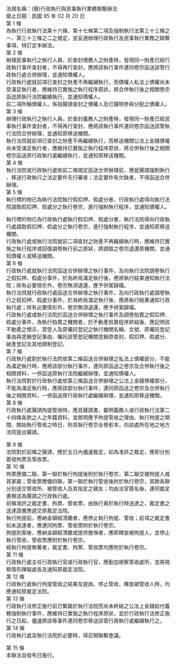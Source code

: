 法規名稱：(廢)行政執行與民事執行業務聯繫辦法  
廢止日期：民國 95 年 02 月 20 日  
第 1 條  
為執行行政執行法第十六條、第十七條第二項及強制執行法第三十三條之  
一、第三十三條之二之規定，並妥適辦理行政執行及民事執行業務之聯繫  
事項，特訂定本辦法。  
第 2 條  
辦理民事執行之執行人員，於查封債務人之財產時，發現同一財產已經行  
政執行事件查封者，不得再行查封，應將該執行事件連同卷宗函送該管行  
政執行處合併辦理，並通知債權人。  
行政執行處就前項已查封之財產不再繼續執行，而債權人私法上債權尚未  
受滿足執行者，應維持已實施之執行程序原狀，將合併執行後之相關卷宗  
函送原執行法院繼續執行，並通知債權人。  
前二項所稱債權人，係指聲請查封之債權人及已聲明參與分配之債權人。  
第 3 條  
辦理行政執行之執行人員，於查封義務人之財產時，發現同一財產已經民  
事執行事件查封者，不得再行查封，應將該執行事件連同卷宗函送該管執  
行法院合併辦理，並通知原移送機關。  
執行法院就前項已查封之財產不再繼續執行，而移送機關公法上金錢債權  
尚未受滿足執行者，應維持已實施之執行程序原狀，將合併執行後之相關  
卷宗函送原行政執行處繼續執行，並通知原移送機關。  
第 4 條  
執行法院或行政執行處依前二條規定函送合併辦理前，應就聲請強制執行  
、移送行政執行之法定要件先行審查；法定要件有欠缺者，不得函送合併  
辦理。  
第 5 條  
執行標的物已為執行法院執行假扣押、假處分者，行政執行處得向執行法  
院調取假扣押、假處分之執行卷宗，進行強制執行程序，並通知債權人。  


執行標的物已為行政執行處執行假扣押、假處分者，執行法院得向行政執  
行處調取假扣押、假處分之執行卷宗，進行強制執行程序，並通知原移送  
機關。  
行政執行處或執行法院就前二項查封之財產不再繼續執行時，應維持已實  
施之執行程序或回復調卷執行前之原狀，將調取之卷宗退還原機關，並通  
知債權人或移送機關。  
第 6 條  
行政執行處就執行法院函送合併辦理之執行事件，及向執行法院調卷執行  
之假扣押、假處分事件，於為終局滿足執行後，應將執行結果通知執行法  
院；除有必要情形外，卷宗無須退還，應予併案歸檔。  
執行法院就行政執行處函送合併辦理之執行事件，及向行政執行處調卷執  
行之假扣押、假處分事件，於為終局滿足執行後，應將執行結果通知行政  
執行處；除有必要情形外，卷宗無須退還，應予併案歸檔。  
行政執行處或執行法院於函送合併辦理之執行事件及調卷拍賣之假扣押、  
假處分事件，為執行拍賣之機關者，於不動產拍賣程序終結後，應記明該  
不動產之標示、買受人及原囑託登記之執行機關名稱、文號、原囑託登記  
事由與塗銷登記事由，囑託該管登記機關塗銷原查封、假扣押、假處分、  
破產登記及其他限制登記。  
第 7 條  
行政執行處對於執行法院依第二條函送合併辦理之私法上債權部分，不能  
為滿足執行時，應將該部分執行事件，連同原函送之卷宗及合併執行後之  
相關資料，一併函送原執行法院繼續辦理，並通知債權人。  
執行法院對於行政執行處依第三條函送合併辦理之公法上金錢債權部分，  
不能為滿足執行時，應將該部分執行事件，連同原函送之卷宗及合併執行  
後之相關資料，一併函送原行政執行處繼續辦理，並通知原移送機關。  
第 8 條  
行政執行處聲請拘提管收時，應具聲請書，載明義務人或行政執行法第二  
十四條各款之人之年籍資料，並敘明應予拘提管收之理由、執行拘提之期  
間、開始執行管收之時日，附具執行卷宗全卷影本，向該處所在地之地方  
法院提出聲請。  


第 9 條  
法院對於前條之聲請，應於五日內儘速裁定，如為准許之裁定，應即分別  
簽發拘票及管收票。  
第 10 條  
拘票應備二聯，第一聯於執行拘提後附於執行卷宗，第二聯交被拘提人或  
其家屬；管收票應備四聯，第一聯於執行管收後附於執行卷宗，其餘各聯  
分別送交管收所、被管收人及其指定之親友；均由法官簽名後，連同裁定  
書檢送為聲請之行政執行處。  
前條准許之裁定書、拘票、管收票，由執行員於執行時送達之，裁定書之  
送達證書應遞交原裁定法院。  
執行拘提前，應納金額經清繳者，應停止執行拘提、管收；前項之裁定書  
如未送達者，應連同拘票、管收票附於執行卷宗。  
拘提到案後，應納金額經清繳或提供擔保者，應即釋放被拘提人，並停止  
執行管收，管收票應附於執行卷宗。  
經執行拘提無著者，裁定書、拘票、管收票均應附於執行卷宗。  
第 11 條  
行政執行處主任行政執行官或行政執行官，應勤加視察管收處所，並將視  
察情形陳報處長及通知原裁定法院。  
第 12 條  
行政執行處執行拘提管收之結果及提詢、停止管收、釋放被管收人時，均  
應通知原裁定法院。  
第 13 條  
行政執行法修正施行前已繫屬於執行法院而尚未終結之公法上金錢給付義  
務強制執行事件，應維持已實施之執行程序原狀，並於行政執行法修正施  
行之日起，儘速將該等事件連同卷宗移送該管行政執行處繼續執行之。  
第 14 條  
行政執行處及執行法院於必要時，得召開聯繫會議。  


第 15 條  
本辦法自發布日施行。  


